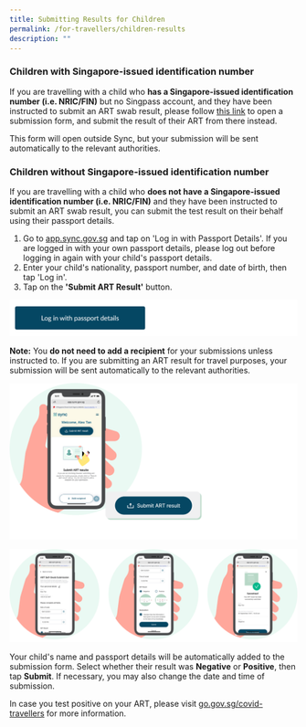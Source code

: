 ```yaml
---
title: Submitting Results for Children
permalink: /for-travellers/children-results
description: ""
---
```

### Children with Singapore-issued identification number

If you are travelling with a child who **has a Singapore-issued identification number (i.e. NRIC/FIN)** but no Singpass account, and they have been instructed to submit an ART swab result, please follow [this link](https://go.gov.sg/agsubmit) to open a submission form, and submit the result of their ART from there instead. 

This form will open outside Sync, but your submission will be sent automatically to the relevant authorities.

### Children without Singapore-issued identification number

If you are travelling with a child who **does not have a Singapore-issued identification number (i.e. NRIC/FIN)** and they have been instructed to submit an ART swab result, you can submit the test result on their behalf using their passport details. 

1. Go to [app.sync.gov.sg](https://app.sync.gov.sg/) and tap on 'Log in with Passport Details'. If you are logged in with your own passport details, please log out before logging in again with your child's passport details.
2. Enter your child's nationality, passport number, and date of birth, then tap 'Log in'.
3. Tap on the **'Submit ART Result'** button. 

[![](/images/Log%20in%20button%20-%20Passport.png)](https://app.sync.gov.sg/non-singpass-login)


**Note:** You **do not need to add a recipient** for your submissions unless instructed to. If you are submitting an ART result for travel purposes, your submission will be sent automatically to the relevant authorities.

![](/images/ART%20result_FINAL.png)

![](/images/ART%20result2_updated.svg)

Your child's name and passport details will be automatically added to the submission form. Select whether their result was **Negative** or **Positive**, then tap **Submit**. If necessary, you may also change the date and time of submission.

In case you test positive on your ART, please visit [go.gov.sg/covid-travellers](https://go.gov.sg/covid-travellers) for more information.